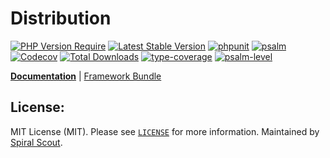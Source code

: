 # Distribution

[![PHP Version Require](https://poser.pugx.org/spiral/distribution/require/php)](https://packagist.org/packages/spiral/distribution)
[![Latest Stable Version](https://poser.pugx.org/spiral/distribution/v/stable)](https://packagist.org/packages/spiral/distribution)
[![phpunit](https://github.com/spiral/distribution/actions/workflows/phpunit.yml/badge.svg)](https://github.com/spiral/distribution/actions)
[![psalm](https://github.com/spiral/distribution/actions/workflows/psalm.yml/badge.svg)](https://github.com/spiral/distribution/actions)
[![Codecov](https://codecov.io/gh/spiral/distribution/branch/master/graph/badge.svg)](https://codecov.io/gh/spiral/distribution/)
[![Total Downloads](https://poser.pugx.org/spiral/distribution/downloads)](https://packagist.org/packages/spiral/distribution)
[![type-coverage](https://shepherd.dev/github/spiral/distribution/coverage.svg)](https://shepherd.dev/github/spiral/distribution)
[![psalm-level](https://shepherd.dev/github/spiral/distribution/level.svg)](https://shepherd.dev/github/spiral/distribution)

<b>[Documentation](https://spiral.dev/docs/component-distribution)</b> | [Framework Bundle](https://github.com/spiral/framework)

## License:

MIT License (MIT). Please see [`LICENSE`](./LICENSE) for more information. Maintained by [Spiral Scout](https://spiralscout.com).
